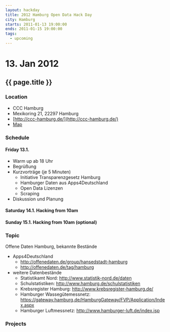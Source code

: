 ```yaml
---
layout: hackday
title: 2012 Hamburg Open Data Hack Day
city: Hamburg
starts: 2011-01-13 19:00:00
ends: 2011-01-15 19:00:00
tags:
  - upcoming
---
```

# 13. Jan 2012
## {{ page.title }}

### Location
- CCC Hamburg
- Mexikoring 21, 22297 Hamburg
- [http://ccc-hamburg.de/](http://ccc-hamburg.de/)
- [Map](http://maps.google.de/maps?q=Mexikoring+21,+22297+Hamburg&hl=de&sll=53.624281,10.025368&sspn=0.11484,0.220757&vpsrc=0&hnear=Mexikoring+21,+Winterhude+22297+Hamburg&t=m&z=16)

### Schedule
#### Friday 13.1.
* Warm up ab  18 Uhr
* Begrüßung
* Kurzvorträge (je 5 Minuten)
  * Initiative Transparenzgesetz Hamburg
  * Hamburger Daten aus Apps4Deutschland
  * Open Data Lizenzen
  * Scraping
* Diskussion und Planung

#### Saturday 14.1. Hacking from 10am
#### Sunday 15.1. Hacking from 10am (optional) 

### Topic
Offene Daten Hamburg, bekannte Bestände

* Apps4Deutschland
  * http://offenedaten.de/group/hansedstadt-hamburg
  * http://offenedaten.de/tag/hamburg
* weitere Datenbestände
  *  Statistikamt Nord: http://www.statistik-nord.de/daten
  * Schulstatistiken: http://www.hamburg.de/schulstatistiken
  * Krebsregister Hamburg: http://www.krebsregister-hamburg.de/
  * Hamburger Wassegütemessnetz: https://gateway.hamburg.de/HamburgGateway/FVP/Application/Index.aspx
  * Hamburger Luftmessnetz: http://www.hamburger-luft.de/index.jsp
  

### Projects
